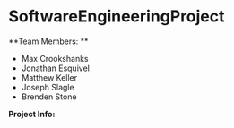 # SoftwareEngineeringProject

**Team Members: **
* Max Crookshanks
* Jonathan Esquivel
* Matthew Keller
* Joseph Slagle
* Brenden Stone

**Project Info:**
